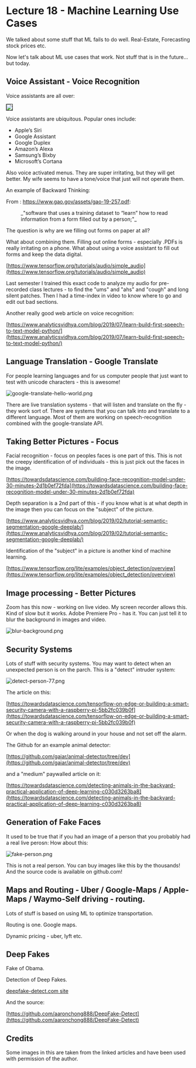 
<style>
.pagebreak { page-break-before: always; }
.half { height: 200px; }
</style>
<style>
.pagebreak { page-break-before: always; }
.half { height: 200px; }
.markdown-body {
	font-size: 12px;
}
.markdown-body td {
	font-size: 12px;
}
</style>


# Lecture 18 - Machine Learning Use Cases

We talked about some stuff that ML fails to do well.  Real-Estate, Forecasting stock prices etc.

Now let's talk about ML use cases that work.   Not stuff that is in the future... but today.





## Voice Assistant - Voice Recognition

Voice assistants are all over:

<img style="border: 1px solid black;" src="hay-voice.png" />

Voice assistants are ubiquitous. Popular ones include:

- Apple’s Siri
- Google Assistant
- Google Duplex
- Amazon’s Alexa
- Samsung’s Bixby
- Microsoft’s Cortana

Also voice activated menus.  They are super irritating, but they will get better.
My wife seems to have a tone/voice that just will not operate them.

An example of Backward Thinking:

From : https://www.gao.gov/assets/gao-19-257.pdf:

<dd>
	_"software that uses a training dataset to “learn” how to read information
	from a form filled out by a person;"_
</dd>

The question is why are we filling out forms on paper at all?  

What about combining them.  Filling out online forms - especially .PDFs is really irritating on
a phone.  What about using a voice assistant to fill out forms and keep the data digital.

[https://www.tensorflow.org/tutorials/audio/simple_audio](https://www.tensorflow.org/tutorials/audio/simple_audio)

Last semester I trained this exact code to analyze my audio for pre-recorded class lectures - to find
the "ums" and "ahs" and "cough" and long silent patches.    Then I had a time-index in video to know
where to go and edit out bad sections.

Another really good web article on voice recognition:

[https://www.analyticsvidhya.com/blog/2019/07/learn-build-first-speech-to-text-model-python/](https://www.analyticsvidhya.com/blog/2019/07/learn-build-first-speech-to-text-model-python/)






## Language Translation - Google Translate

For people learning languages and for us computer people that just want
to test with unicode characters - this is awesome!

![google-translate-hello-world.png](google-translate-hello-world.png)

There are live translation systems - that will listen and translate
on the fly - they work sort of.  There are systems that you can
talk into and translate to a different language.  Most of them
are working on speech-recognition combined with the google-translate
API.





## Taking Better Pictures - Focus

Facial recognition - focus on peoples faces is one part of this.   This is not the creepy identification of
of individuals - this is just pick out the faces in the image.

[https://towardsdatascience.com/building-face-recognition-model-under-30-minutes-2d1b0ef72fda](https://towardsdatascience.com/building-face-recognition-model-under-30-minutes-2d1b0ef72fda)

Depth separation is a 2nd part of this - if you know what is at what depth in the image then you can focus on the "subject" of the picture.

[https://www.analyticsvidhya.com/blog/2019/02/tutorial-semantic-segmentation-google-deeplab/](https://www.analyticsvidhya.com/blog/2019/02/tutorial-semantic-segmentation-google-deeplab/)

Identification of the "subject" in a picture is another kind of machine learning.

[https://www.tensorflow.org/lite/examples/object_detection/overview](https://www.tensorflow.org/lite/examples/object_detection/overview)

## Image processing - Better Pictures

Zoom has this now - working on live video.  My screen recorder allows this.  Kind of slow but it works.
Adobe Premiere Pro - has it.  You can just tell it to blur the background in images and video.

![blur-background.png](blur-background.png)





## Security Systems

Lots of stuff with security systems.   You may want to detect when an unexpected person is
on the parch.  This is a "detect" intruder system:

![detect-person-77.png](detect-person-77.png)

The article on this:

[https://towardsdatascience.com/tensorflow-on-edge-or-building-a-smart-security-camera-with-a-raspberry-pi-5bb2fc039b0f](https://towardsdatascience.com/tensorflow-on-edge-or-building-a-smart-security-camera-with-a-raspberry-pi-5bb2fc039b0f)

Or when the dog is walking around in your house and not set off the alarm.

The Github for an example animal detector:

[https://github.com/gaiar/animal-detector/tree/dev](https://github.com/gaiar/animal-detector/tree/dev)

and a "medium" paywalled article on it:

[https://towardsdatascience.com/detecting-animals-in-the-backyard-practical-application-of-deep-learning-c030d3263ba8](https://towardsdatascience.com/detecting-animals-in-the-backyard-practical-application-of-deep-learning-c030d3263ba8)




## Generation of Fake Faces

It used to be true that if you had an image of a person that you probably had
a real live perosn:  How about this:

![fake-person.png](fake-person.png)


This is not a real person.  You can buy images like this by the thousands!
And the source code is available on github.com!




## Maps and Routing - Uber / Google-Maps / Apple-Maps / Waymo-Self driving - routing.

Lots of stuff is based on using ML to optimize transportation.

Routing is one.  Google maps.

Dynamic pricing - uber, lyft etc.


## Deep Fakes

Fake of Obama.

Detection of Deep Fakes.

[deepfake-detect.com site](deepfake-detect.com.png)

And the source:

[https://github.com/aaronchong888/DeepFake-Detect](https://github.com/aaronchong888/DeepFake-Detect)


## Credits

Some images in this are taken from the linked articles and have been used with permission of the author.











